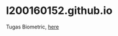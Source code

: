 # l200160152.github.io

Tugas Biometric, <a href = 'https://l200160152.github.io/fingerprint/'> here </a>
